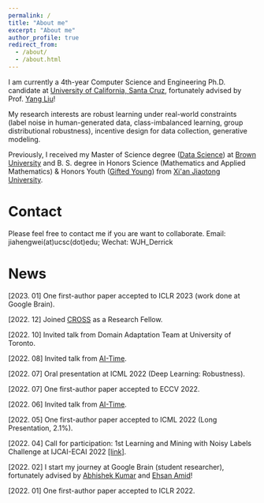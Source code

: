 ```yaml
---
permalink: /
title: "About me"
excerpt: "About me"
author_profile: true
redirect_from: 
  - /about/
  - /about.html
---
```


I am currently a 4th-year Computer Science and Engineering Ph.D. candidate at [University of California, Santa Cruz](https://engineering.ucsc.edu/), fortunately advised by Prof. [Yang Liu](http://www.yliuu.com/)!

My research interests are robust learning under real-world constraints (label noise in human-generated data, class-imbalanced learning, group distributional robustness), incentive design for data collection, generative modeling.

Previously, I received my Master of Science degree ([Data Science](https://www.brown.edu/initiatives/data-science/home)) at [Brown University](https://www.brown.edu/) and B. S. degree in Honors Science (Mathematics and Applied Mathematics) & Honors Youth ([Gifted Young](https://en.wikipedia.org/wiki/Special_Class_for_the_Gifted_Young)) from [Xi'an Jiaotong University](http://en.xjtu.edu.cn/).

Contact
======
Please feel free to contact me if you are want to collaborate.
Email: jiahengwei(at)ucsc(dot)edu; Wechat: WJH_Derrick


News
======
[2023. 01] One first-author paper accepted to ICLR 2023 (work done at Google Brain).

[2022. 12] Joined [CROSS](https://cross.ucsc.edu/index.html) as a Research Fellow.

[2022. 10] Invited talk from Domain Adaptation Team at University of Toronto.

[2022. 08] Invited talk from [AI-Time](http://www.aitime.cn/).

[2022. 07] Oral presentation at ICML 2022 (Deep Learning: Robustness).

[2022. 07] One first-author paper accepted to ECCV 2022.

[2022. 06] Invited talk from [AI-Time](http://www.aitime.cn/).

[2022. 05] One first-author paper accepted to ICML 2022 (Long Presentation, 2.1%).

[2022. 04] Call for participation: 1st Learning and Mining with Noisy Labels Challenge at IJCAI-ECAI 2022 [[link]](http://ucsc-real.soe.ucsc.edu:1995/).

[2022. 02] I start my journey at Google Brain (student researcher), fortunately advised by [Abhishek Kumar](https://abhishek.umiacs.io/) and [Ehsan Amid](https://sites.google.com/view/eamid/)!

[2022. 01] One first-author paper accepted to ICLR 2022.